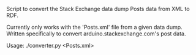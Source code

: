 Script to convert the Stack Exchange data dump Posts data from XML to RDF.

Currently only works with the 'Posts.xml' file from a given data dump.
Written specifically to convert arduino.stackexchange.com's post data.

Usage:
./converter.py <Posts.xml>
